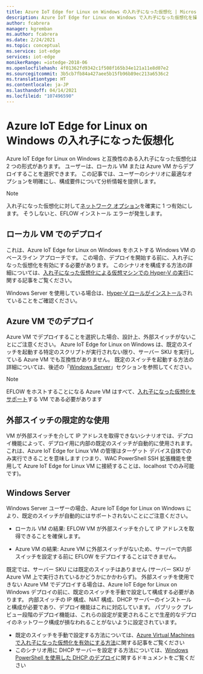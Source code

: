 ```yaml
---
title: Azure IoT Edge for Linux on Windows の入れ子になった仮想化 | Microsoft Docs
description: Azure IoT Edge for Linux on Windows で入れ子になった仮想化を操作する方法について説明します。
author: fcabrera
manager: kgremban
ms.author: fcabrera
ms.date: 2/24/2021
ms.topic: conceptual
ms.service: iot-edge
services: iot-edge
monikerRange: =iotedge-2018-06
ms.openlocfilehash: 4f01362fd9342c1f508f165b34e121a11e8d07e2
ms.sourcegitcommit: 3b5cb7fb84a427aee5b15fb96b89ec213a6536c2
ms.translationtype: HT
ms.contentlocale: ja-JP
ms.lasthandoff: 04/14/2021
ms.locfileid: "107496590"
---
```

# <a name="nested-virtualization-for-azure-iot-edge-for-linux-on-windows"></a>Azure IoT Edge for Linux on Windows の入れ子になった仮想化
Azure IoT Edge for Linux on Windows と互換性のある入れ子になった仮想化は 2 つの形式があります。 ユーザーは、ローカル VM または Azure VM からデプロイすることを選択できます。 この記事では、ユーザーのシナリオに最適なオプションを明確にし、構成要件について分析情報を提供します。

> [!NOTE]
>
> 入れ子になった仮想化に対して[ネットワーク オプション](/virtualization/hyper-v-on-windows/user-guide/nested-virtualization#networking-options)を確実に 1 つ有効にします。 そうしないと、EFLOW インストール エラーが発生します。 

## <a name="deployment-on-local-vm"></a>ローカル VM でのデプロイ
これは、Azure IoT Edge for Linux on Windows をホストする Windows VM のベースライン アプローチです。 この場合、デプロイを開始する前に、入れ子になった仮想化を有効にする必要があります。 このシナリオを構成する方法の詳細については、[入れ子になった仮想化による仮想マシンでの Hyper-V の実行](https://docs.microsoft.com/virtualization/hyper-v-on-windows/user-guide/nested-virtualization)に関する記事をご覧ください。

Windows Server を使用している場合は、[Hyper-V ロールがインストール](https://docs.microsoft.com/windows-server/virtualization/hyper-v/get-started/install-the-hyper-v-role-on-windows-server)されていることをご確認ください。

## <a name="deployment-on-azure-vms"></a>Azure VM でのデプロイ
Azure VM でデプロイすることを選択した場合、設計上、外部スイッチがないことにご注意ください。 Azure IoT Edge for Linux on Windows は、既定のスイッチを起動する特定のスクリプトが実行されない限り、サーバー SKU を実行している Azure VM でも互換性がありません。 既定のスイッチを起動する方法の詳細については、後述の「[Windows Server](#windows-server)」セクションを参照してください。 

> [!NOTE]
>
> EFLOW をホストすることになる Azure VM はすべて、[入れ子になった仮想化をサポート](../virtual-machines/acu.md)する VM である必要があります


## <a name="limited-use-of-external-switch"></a>外部スイッチの限定的な使用
VM が外部スイッチを介して IP アドレスを取得できないシナリオでは、デプロイ機能によって、デプロイ用に内部の既定のスイッチが自動的に使用されます。 これは、Azure IoT Edge for Linux VM の管理はターゲット デバイス自体でのみ実行できることを意味します (つまり、WAC PowerShell SSH 拡張機能を使用して Azure IoT Edge for Linux VM に接続することは、localhost でのみ可能です)。

## <a name="windows-server"></a>Windows Server
Windows Server ユーザーの場合、Azure IoT Edge for Linux on Windows により、既定のスイッチが自動的にはサポートされないことにご注意ください。

* ローカル VM の結果: EFLOW VM が外部スイッチを介して IP アドレスを取得できることを確保します。

* Azure VM の結果: Azure VM に外部スイッチがないため、サーバーで内部スイッチを設定する前に EFLOW をデプロイすることはできません。

既定では、サーバー SKU には既定のスイッチはありません (サーバー SKU が Azure VM 上で実行されているかどうかにかかわらず)。 外部スイッチを使用できない Azure VM でデプロイする場合は、Azure IoT Edge for Linux on Windows デプロイの前に、既定のスイッチを手動で設定して構成する必要があります。 内部スイッチの IP 構成、NAT 構成、DHCP サーバーのインストールと構成が必要であり、デプロイ機能はこれに対応しています。 パブリック プレビュー段階のデプロイ機能は、これらの設定が変更されることで生産的なデプロイのネットワーク構成が損なわれることがないように設定されています。

* 既定のスイッチを手動で設定する方法については、[Azure Virtual Machines で入れ子になった仮想化を有効にする方法](https://docs.microsoft.com/azure/virtual-machines/windows/nested-virtualization)に関する記事をご覧ください
* このシナリオ用に DHCP サーバーを設定する方法については、[Windows PowerShell を使用した DHCP のデプロイ](https://docs.microsoft.com/windows-server/networking/technologies/dhcp/dhcp-deploy-wps)に関するドキュメントをご覧ください
